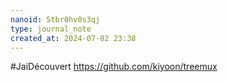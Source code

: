 ```yaml
---
nanoid: 5tbr0hv0s3qj
type: journal_note
created_at: 2024-07-02 23:38
---
```

#JaiDécouvert https://github.com/kiyoon/treemux
